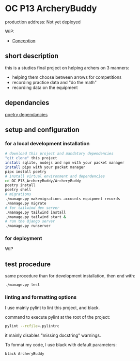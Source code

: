 # OC P13 ArcheryBuddy

production address: Not yet deployed

WIP:
* [Conception](docs/user_stories/user_stories.md)

## short description

this is a studies final project on helping archers on 3 manners:

- helping them choose between arrows for competitions
- recording practice data and "do the math"
- recording data on the equipment

## dependancies

[poetry dependancies](/pyproject.toml)

## setup and configuration 


### for a local development installation

```bash
# download this project and mandatory dependencies
"git clone" this project
install sqlite, nodejs and npm with your packet manager
install pipx with your packet manager
pipx install poetry
# install virtual environment and dependencies
cd OC-P13_ArcheryBuddy/ArcheryBuddy
poetry install
poetry shell
# migrations
./manage.py makemigrations accounts equipment records
./manage.py migrate
# for tailwind dev server
./manage.py tailwind install
./manage.py tailwind start &
# run the django server
./manage.py runserver

```

### for deployment

WIP

## test procedure

same procedure than for development installation, then end with:
```bash
./manage.py test
```


### linting and formatting options

I use mainly pylint to lint this project, and black.

command to execute pylint at the root of the project:
```bash
pylint --rcfile=.pylintrc
```
it mainly disables "missing docstring" warnings.

To format my code, I use black with default parameters:

```bash
black ArcheryBuddy
```
